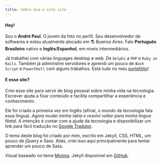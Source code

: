 ```yaml
---
title: Sobre mim e este site
---
```


#### Hey!

Sou o **André Paul**. O jovem da foto no perfil. Sou desenvolvedor de softwares e estou atualmente alocado em 🌎 Buenos Aires. Falo **Português Brasileiro** nativo e **Inglês**/**Espanhol**, em níveis intermediários.

Já trabalhei com várias linguages desktop e web. De `Delphi` a `PHP` e `Ruby on Rails`. Também já administrei servidores e aprendi um pouco de `Bash Script` e `PowerShell` com alguns trabalhos. Está tudo no meu [portefólio](portefolio)!

#### E esse site?
Criei esse site para servir de blog pessoal sobre minha vida na tecnologia. Escrever ajuda a fixar conteúdo e facilita compartilhar a experiência e conhecimento.

Ele foi criado a primeira vez em Inglês (afinal, o mundo da tecnologia fala essa língua). *Agora mudei minha idéia e resolvi voltar para minha língua Natal.* A intenção é contar com a ajuda da tecnologia e disponibilizar um link para fácil tradução no [Google Tradutor](https://translate.google.com).

O tema deste blog foi criado por mim, escrito em Jekyll, CSS, HTML, um pouco de jQuery e Sass. Aliás, criei isso aqui principalmente para tentar aprender um pouco de Sass.

Visual baseado no tema [Minima](https://github.com/jekyll/minima). Jekyll disponível em [GitHub](https://github.com/jekyll/jekyll).
